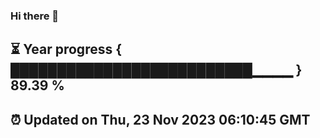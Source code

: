 ### Hi there 👋
⏳ Year progress { ██████████████████████████▁▁▁▁ } 89.39 %
---
⏰ Updated on Thu, 23 Nov 2023 06:10:45 GMT
---
